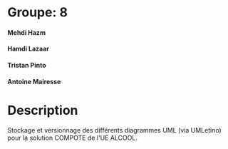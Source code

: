 # Groupe: 8
####  Mehdi Hazm
#### Hamdi Lazaar
#### Tristan Pinto
#### Antoine Mairesse

# Description 

Stockage et versionnage des différents diagrammes UML (via UMLetino) pour la solution COMPOTE de l'UE ALCOOL.